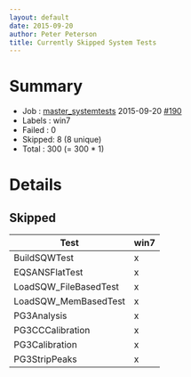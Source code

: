 ```yaml
---
layout: default
date: 2015-09-20
author: Peter Peterson
title: Currently Skipped System Tests
---
```

Summary
=======

* Job    : [master_systemtests](http://builds.mantidproject.org/job/master_systemtests/) 2015-09-20 [#190](http://builds.mantidproject.org/job/master_systemtests/190/)
* Labels : win7
* Failed : 0
* Skipped: 8 (8 unique)
* Total  : 300 (= 300 * 1)

Details
=======

Skipped
-------

| Test                   | win7 |
|------------------------|------|
| BuildSQWTest           |   x  |
| EQSANSFlatTest         |   x  |
| LoadSQW_FileBasedTest  |   x  |
| LoadSQW_MemBasedTest   |   x  |
| PG3Analysis            |   x  |
| PG3CCCalibration       |   x  |
| PG3Calibration         |   x  |
| PG3StripPeaks          |   x  |
